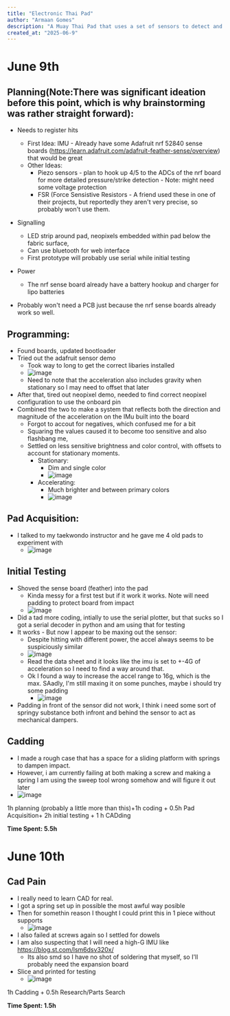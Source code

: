 ```yaml
---
title: "Electronic Thai Pad"
author: "Armaan Gomes"
description: "A Muay Thai Pad that uses a set of sensors to detect and respond to the strength of the hits."
created_at: "2025-06-9"
---
```



# June 9th
## Planning(Note:There was significant ideation before this point, which is why brainstorming was rather straight forward): 
- Needs to register hits
    - First Idea: IMU - Already have some Adafruit nrf 52840 sense boards (https://learn.adafruit.com/adafruit-feather-sense/overview) that would be great
    - Other Ideas:
        - Piezo sensors -  plan to hook up 4/5 to the ADCs of the nrf board for more detailed pressure/strike detection - Note: might need some voltage protection
        - FSR (Force Sensistive Resistors - A friend used these in one of their projects, but reportedly they aren't very precise, so probably won't use them.
     
- Signalling
    - LED strip around pad, neopixels embedded within pad below the fabric surface,
    - Can use bluetooth for web interface
    - First prototype will probably use serial while initial testing
 - Power
     - The nrf sense board already have a battery hookup and charger for lipo batteries
  
- Probably won't need a PCB just because the nrf sense boards already work so well.

## Programming:
- Found boards, updated bootloader
- Tried out the adafruit sensor demo
    - Took way to long to get the correct libaries installed
    -  ![image](https://github.com/user-attachments/assets/e89f43f3-7ec7-4315-a7c9-76b6738b8f1b)
    - Need to note that the acceleration also includes gravity when stationary so I may need to offset that later
-  After that, tired out neopixel demo, needed to find correct neopixel configuration to use the onboard pin
-  Combined the two to make a system that reflects both the direction and magnitude of the acceleration on the IMu built into the board
    - Forgot to accout for negatives, which confused me for a bit
    - Squaring the values caused it to become too sensitive and also flashbang me,
    - Settled on less sensitive brightness and color control, with offsets to account for stationary moments.
        - Stationary:
            - Dim and single color
            - ![image](https://github.com/user-attachments/assets/ef113a87-26f8-4cf1-a2cf-c42205d09bd2)
        - Accelerating:
            - Much brighter and between primary colors
            -   ![image](https://github.com/user-attachments/assets/3421a346-83bc-471d-8f4f-03a862300da3)

## Pad Acquisition:
- I talked to my taekwondo instructor and he gave me 4 old pads to experiment with
    - ![image](https://github.com/user-attachments/assets/663e797c-c21d-4c95-8435-cf039c794f55)
## Initial Testing
- Shoved the sense board (feather) into the pad
    - Kinda messy for a first test but if it work it works. Note will need padding to protect board from impact
    - ![image](https://github.com/user-attachments/assets/e4b23e65-0b41-421a-9ed2-6275a5897912)
- Did a tad more coding, intially to use the serial plotter, but that sucks so I got a serial decoder in python and am using that for testing
- It works - But now I appear to be maxing out the sensor:
    - Despite hitting with different power, the accel always seems to be suspiciously similar 
    -  ![image](https://github.com/user-attachments/assets/b2a567f2-5a4f-44a5-b573-5c6a06c486ff)
    -  Read the data sheet and it looks like the imu is set to +-4G of acceleration so I need to find a way around that.
    -  Ok I found a way to increase the accel range to 16g, which is the max. SAadly, I'm still maxing it on some punches, maybe i should try some padding
        - ![image](https://github.com/user-attachments/assets/0a36be53-1bfc-4820-9df9-e702e593c572)   
- Padding in front of the sensor did not work, I think i need some sort of springy substance both infront and behind the sensor to act as mechanical dampers.

## Cadding
- I made a rough case that has a space for a sliding platform with springs to dampen impact.
- However, i am currently failing at both making a screw and making a spring I am using the sweep tool wrong somehow and will figure it out later
- ![image](https://github.com/user-attachments/assets/8c1b04f7-b054-4612-bb5c-517e8673b0cf)




1h planning (probably a little more than this)+1h coding + 0.5h Pad Acquisition+ 2h initial testing + 1 h CADding


**Time Spent: 5.5h**

# June 10th
## Cad Pain
- I really need to learn CAD for real.
- I got a spring set up in possible the most awful way posible
- Then for somethin reason I thought I could print this in 1 piece without supports
    - ![image](https://github.com/user-attachments/assets/47203654-fa56-4be8-b6a2-2958be35d38e)
 - I also failed at screws again so I settled for dowels
 - I am also suspecting that I will need a high-G IMU like https://blog.st.com/lsm6dsv320x/
     - Its also smd so I have no shot of soldering that myself, so I'll probably need the expansion board
- Slice and printed for testing
    - ![image](https://github.com/user-attachments/assets/5609cf54-d4c5-41e2-8742-4c0263d375a6)

1h Cadding + 0.5h Research/Parts Search
   
**Time Spent: 1.5h**
